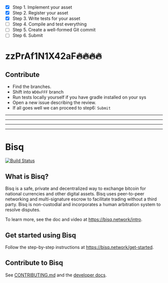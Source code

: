  - [x] Step 1. Implement your asset
 - [x] Step 2. Register your asset
 - [x] Step 3. Write tests for your asset
 - [ ] Step 4. Compile and test everything
 - [ ] Step 5. Create a well-formed Git commit
 - [ ] Step 6. Submit

# zzPrAf1N1X42aF🔥🔥🔥🔥


## Contribute
* Find the branches.
* Shift into `WD0xFFF` branch
* Run tests locally yourself if you have gradle installed on your sys
* Open a new issue describing the review.
* If all goes well we can proceed to step6: `Submit`

---
---
---
---


# Bisq

[![Build Status](https://travis-ci.org/bisq-network/bisq.svg?branch=master)](https://travis-ci.org/bisq-network/bisq)


## What is Bisq?

Bisq is a safe, private and decentralized way to exchange bitcoin for national currencies and other digital assets. Bisq uses peer-to-peer networking and multi-signature escrow to facilitate trading without a third party. Bisq is non-custodial and incorporates a human arbitration system to resolve disputes.

To learn more, see the doc and video at https://bisq.network/intro.


## Get started using Bisq

Follow the step-by-step instructions at https://bisq.network/get-started.


## Contribute to Bisq

See [CONTRIBUTING.md](CONTRIBUTING.md) and the [developer docs](docs#readme).
